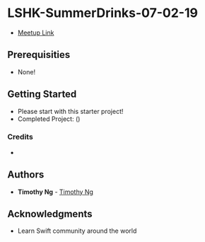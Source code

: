 # LSHK-SummerDrinks-07-02-19

* [Meetup Link](https://www.meetup.com/Learn-Swift-HK/events/262608357/)

## Prerequisities 
- None!

## Getting Started

- Please start with this starter project!
- Completed Project: ()

### Credits
-

## Authors

* **Timothy Ng** - [Timothy Ng](https://github.com/ncytimothy)


## Acknowledgments

* Learn Swift community around the world





